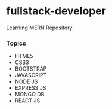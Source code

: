 # fullstack-developer
Learning MERN Repository
### Topics

* HTML5
* CSS3
* BOOTSTRAP
* JAVASCRIPT
* NODE JS
* EXPRESS JS
* MONGO DB
* REACT JS
